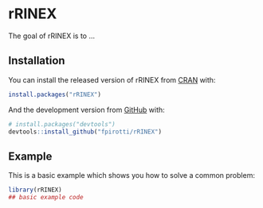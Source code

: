 
# rRINEX

<!-- badges: start -->
<!-- badges: end -->

The goal of rRINEX is to ...

## Installation    

You can install the released version of rRINEX from [CRAN](https://CRAN.R-project.org) with:

``` r
install.packages("rRINEX")
```

And the development version from [GitHub](https://github.com/) with:

``` r
# install.packages("devtools")
devtools::install_github("fpirotti/rRINEX")
```

## Example

This is a basic example which shows you how to solve a common problem:

``` r
library(rRINEX)
## basic example code
```

